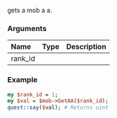 gets a mob a a.
### Arguments
**Name**|**Type**|**Description**
:---|:---|:---
rank_id||

### Example

```perl
my $rank_id = 1;
my $val = $mob->GetAA($rank_id);
quest::say($val); # Returns uint
```